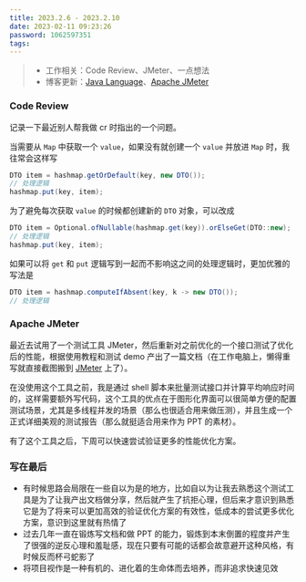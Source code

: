 ```yaml
---
title: 2023.2.6 - 2023.2.10
date: 2023-02-11 09:23:26
password: 1062597351
tags:
---
```


> - 工作相关：Code Review、JMeter、一点想法
> - 博客更新：[Java Language](../../../../2022/05/08/java-language/)、[Apache JMeter](../../../../2023/02/11/jmeter/)

### Code Review

记录一下最近别人帮我做 cr 时指出的一个问题。

当需要从 `Map` 中获取一个 `value`，如果没有就创建一个 `value` 并放进 `Map` 时，我往常会这样写

```java
DTO item = hashmap.getOrDefault(key, new DTO());
// 处理逻辑
hashmap.put(key, item);
```

为了避免每次获取 `value` 的时候都创建新的 `DTO` 对象，可以改成

```java
DTO item = Optional.ofNullable(hashmap.get(key)).orElseGet(DTO::new);
// 处理逻辑
hashmap.put(key, item);
```

如果可以将 `get` 和 `put` 逻辑写到一起而不影响这之间的处理逻辑时，更加优雅的写法是

```java
DTO item = hashmap.computeIfAbsent(key, k -> new DTO());
// 处理逻辑
```

### Apache JMeter

最近去试用了一个测试工具 JMeter，然后重新对之前优化的一个接口测试了优化后的性能，根据使用教程和测试 demo 产出了一篇文档（在工作电脑上，懒得重写就直接截图搬到 [JMeter](../../../../2023/02/11/jmeter/) 上了）。

在没使用这个工具之前，我是通过 shell 脚本来批量测试接口并计算平均响应时间的，这样需要额外写代码，这个工具的优点在于图形化界面可以很简单方便的配置测试场景，尤其是多线程并发的场景（那么也很适合用来做压测），并且生成一个正式详细美观的测试报告（那么就挺适合用来作为 PPT 的素材）。

有了这个工具之后，下周可以快速尝试验证更多的性能优化方案。

### 写在最后

- 有时候思路会局限在一些自以为是的地方，比如自以为让我去熟悉这个测试工具是为了让我产出文档做分享，然后就产生了抗拒心理，但后来才意识到熟悉它是为了将来可以更加高效的验证优化方案的有效性，低成本的尝试更多优化方案，意识到这里就有热情了
- 过去几年一直在锻炼写文档和做 PPT 的能力，锻炼到本末倒置的程度并产生了很强的逆反心理和羞耻感，现在只要有可能的话都会故意避开这种风格，有时候反而杯弓蛇影了
- 将项目视作是一种有机的、进化着的生命体而去培养，而非追求快速见效